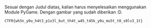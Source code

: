 Sesuai dengan Judul diatas, kalian harus menyelesaikan menggunakan Module PyGame. Dengan gambar yang sudah diberikan :D.

```
CTFR{wh3n_y0u_h4t3_p1x3l_but_th4t_w45_t45k_y0u_mu5t_t0_s0lv3_1t}
```